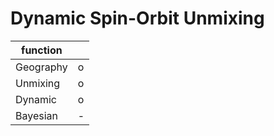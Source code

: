 # Dynamic Spin-Orbit Unmixing

|  function   |      |
| ----------- | ---- |
|  Geography  |  o   |
|  Unmixing   |  o   |
|  Dynamic    |  o   |
|  Bayesian   |  -   |

